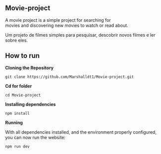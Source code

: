 ## Movie-project

A movie project is a simple project for searching for <br> movies and discovering new movies to watch or read about.

Um projeto de filmes simples para pesquisar, descobrir novos filmes e ler sobre eles.

## How to run 
**Cloning the Repository**

    git clone https://github.com/Marshalldt1/Movie-project.git
    
**Cd for folder**

    cd Movie-project
**Installing dependencies**

    npm install

**Running**

With all dependencies installed, and the environment properly configured, you can now run the website:

    npm run dev

